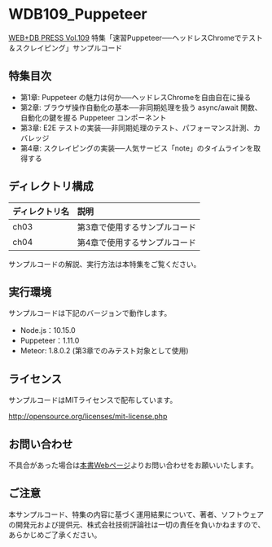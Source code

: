 # WDB109_Puppeteer

[WEB+DB PRESS Vol.109](https://gihyo.jp/magazine/wdpress/archive/2019/vol109) 特集「速習Puppeteer──ヘッドレスChromeでテスト＆スクレイピング」サンプルコード

## 特集目次

- 第1章: Puppeteer の魅力は何か──ヘッドレスChromeを自由自在に操る
- 第2章: ブラウザ操作自動化の基本──非同期処理を扱う async/await 関数、自動化の鍵を握る Puppeteer コンポーネント
- 第3章: E2E テストの実装──非同期処理のテスト、パフォーマンス計測、カバレッジ
- 第4章: スクレイピングの実装──人気サービス「note」のタイムラインを取得する

## ディレクトリ構成

|ディレクトリ名   |説明                          |
|:----------------|:-----------------------------|
|ch03             |第3章で使用するサンプルコード |
|ch04             |第4章で使用するサンプルコード |

サンプルコードの解説、実行方法は本特集をご覧ください。

## 実行環境

サンプルコードは下記のバージョンで動作します。

- Node.js：10.15.0
- Puppeteer：1.11.0
- Meteor: 1.8.0.2 (第3章でのみテスト対象として使用)

## ライセンス

サンプルコードはMITライセンスで配布しています。

http://opensource.org/licenses/mit-license.php

## お問い合わせ

不具合があった場合は[本書Webページ](https://gihyo.jp/magazine/wdpress/archive/2019/vol109)よりお問い合わせをお願いいたします。

## ご注意

本サンプルコード、特集の内容に基づく運用結果について、著者、ソフトウェアの開発元および提供元、株式会社技術評論社は一切の責任を負いかねますので、あらかじめご了承ください。
